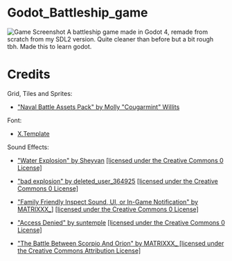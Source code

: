 # Godot_Battleship_game
![Game Screenshot](https://i.imgur.com/zQiezZZ.png)
A battleship game made in Godot 4, remade from scratch from my SDL2 version. Quite cleaner than before but a bit rough tbh. Made this to learn godot.

# Credits
Grid, Tiles and Sprites:
- ["Naval Battle Assets Pack" by Molly "Cougarmint" Willits](https://opengameart.org/content/naval-battle-assets-pack)

Font:
- [X.Template](https://all-free-download.com/font/download/xtemplate_6919000.html)

Sound Effects:
- ["Water Explosion" by Sheyvan](https://freesound.org/people/Sheyvan/sounds/519008/)
[[licensed under the Creative Commons 0 License]](https://creativecommons.org/publicdomain/zero/1.0/)

- ["bad explosion" by deleted_user_364925](https://freesound.org/people/deleted_user_364925/sounds/47252/)
[[licensed under the Creative Commons 0 License]](https://creativecommons.org/publicdomain/zero/1.0/)

- ["Family Friendly Inspect Sound, UI, or In-Game Notification" by MATRIXXX_](https://freesound.org/people/MATRIXXX_/sounds/657948/)]
[[licensed under the Creative Commons 0 License]](https://creativecommons.org/publicdomain/zero/1.0/)

- ["Access Denied" by suntemple](https://freesound.org/people/suntemple/sounds/249300/)
[[licensed under the Creative Commons 0 License]](https://creativecommons.org/publicdomain/zero/1.0/)


- ["The Battle Between Scorpio And Orion" by MATRIXXX_ ](https://freesound.org/people/MATRIXXX_/sounds/507307/) 
[[licensed under the Creative Commons Attribution License]](https://creativecommons.org/licenses/by/4.0/)


